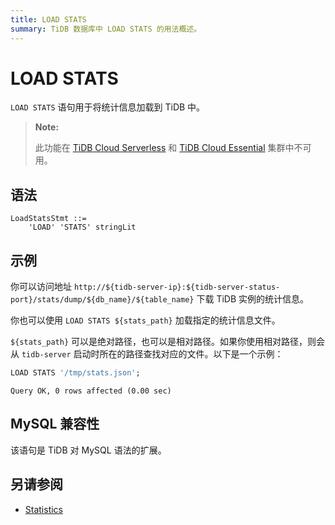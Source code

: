 ```yaml
---
title: LOAD STATS
summary: TiDB 数据库中 LOAD STATS 的用法概述。
---
```


# LOAD STATS

`LOAD STATS` 语句用于将统计信息加载到 TiDB 中。

> **Note:**
>
> 此功能在 [TiDB Cloud Serverless](https://docs.pingcap.com/tidbcloud/select-cluster-tier#tidb-cloud-serverless) 和 [TiDB Cloud Essential](https://docs.pingcap.com/tidbcloud/select-cluster-tier#essential) 集群中不可用。

## 语法

```ebnf+diagram
LoadStatsStmt ::=
    'LOAD' 'STATS' stringLit
```

## 示例

你可以访问地址 `http://${tidb-server-ip}:${tidb-server-status-port}/stats/dump/${db_name}/${table_name}` 下载 TiDB 实例的统计信息。

你也可以使用 `LOAD STATS ${stats_path}` 加载指定的统计信息文件。

`${stats_path}` 可以是绝对路径，也可以是相对路径。如果你使用相对路径，则会从 `tidb-server` 启动时所在的路径查找对应的文件。以下是一个示例：

```sql
LOAD STATS '/tmp/stats.json';
```

```
Query OK, 0 rows affected (0.00 sec)
```

## MySQL 兼容性

该语句是 TiDB 对 MySQL 语法的扩展。

## 另请参阅

* [Statistics](/statistics.md)
